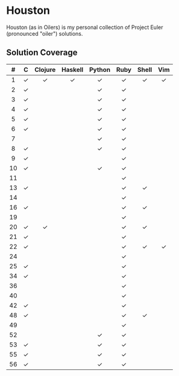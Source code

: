 Houston
=======

Houston (as in Oilers) is my personal collection of Project Euler (pronounced "oiler") solutions.

Solution Coverage
-----------------

\#|C|Clojure|Haskell|Python|Ruby|Shell|Vim
:-:|:-:|:-:|:-:|:-:|:-:|:-:|:-:
1|✓|✓|✓|✓|✓|✓|✓
2|✓|||✓|✓||
3|✓|||✓|✓||
4|✓|||✓|✓||
5|✓|||✓|✓||
6|✓|||✓|✓||
7||||✓|✓||
8|✓|||✓|✓||
9|✓||||✓||
10|✓|||✓|✓||
11|||||✓||
13|✓||||✓|✓|
14|||||✓||
16|✓||||✓|✓|
19|||||✓||
20|✓|✓|||✓|✓|
21|✓||||✓||
22|✓||||✓|✓|✓
24|||||✓||
25|✓||||✓||
34|✓||||✓||
36|||||✓||
40|||||✓||
42|✓||||✓||
48|✓||||✓|✓|
49|||||✓||
52||||✓|✓||
53|✓|||✓|✓||
55|✓|||✓|✓||
56|✓|||✓|✓||
